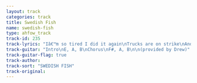 ```yaml
---
layout: track
categories: track
title: Swedish Fish
name: swedish-fish
type: ahfow_track
track-id: 235
track-lyrics: "Iâ€™m so tired I did it again\nTrucks are on strike\nAnd I slept on train\nThereâ€™s evil in Sweden\nAnd Evil in Spain\nDrinking my lunch all over again\n\nGoddess of Shadow\nLipstick and Scent\nWhere did you land?\n\nApricot candles and blackberry pie\nIs it a time bomb I see in your eye\nI want you forever, forever tonight\nPulling your hair and holding you tight\n\nGoddess of shadow\nLipstick and scent\nWhere did you land?"
track-guitar: "Intro\nE, A, B\nChorus\nF#, A, B\n\n(provided by Drew)"
track-guitar-flag: true
track-author: 
track-sort: "SWEDISH FISH"
track-original: 
---
```


